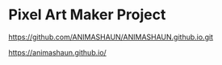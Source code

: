 # Pixel Art Maker Project

https://github.com/ANIMASHAUN/ANIMASHAUN.github.io.git

https://animashaun.github.io/

